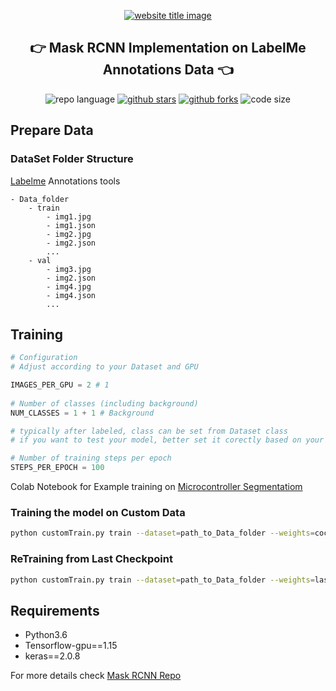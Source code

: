 <p align="center">
  <a href="https://github.com/codePerfectPlus/Mask-RCNN-Implementation"><img src="https://capsule-render.vercel.app/api?type=rect&color=009ACD&height=100&section=header&text=Mask-R-Implementation&fontSize=60%&fontColor=ffffff" alt="website title image"></a>
  <h2 align="center">👉 Mask RCNN Implementation on LabelMe Annotations Data 👈</h2>
</p>

<p align="center">
<img src="https://img.shields.io/badge/Python-3.8.5-lightgrey?style=for-the-badge" alt="repo language">
<a href="https://github.com/codePerfectPlus/Mask-RCNN-Implementation/stargazers"><img src="https://img.shields.io/github/stars/codePerfectPlus/Mask-RCNN-Implementation?style=for-the-badge" alt="github stars"></a>
<a href="https://github.com/codePerfectPlus/Mask-RCNN-Implementation/network/members"><img src="https://img.shields.io/github/forks/codePerfectPlus/Mask-RCNN-Implementation?style=for-the-badge" alt="github forks"></a>
<img src="https://img.shields.io/github/languages/code-size/codePerfectPlus/Mask-RCNN-Implementation?style=for-the-badge" alt="code size">

## Prepare Data

### DataSet Folder Structure

[Labelme](https://github.com/wkentaro/labelme/) Annotations tools

```
- Data_folder
    - train
        - img1.jpg
        - img1.json
        - img2.jpg
        - img2.json
        ...
    - val
        - img3.jpg
        - img2.json
        - img4.jpg
        - img4.json
        ...
```

## Training 

```python
# Configuration
# Adjust according to your Dataset and GPU

IMAGES_PER_GPU = 2 # 1
 
# Number of classes (including background)
NUM_CLASSES = 1 + 1 # Background

# typically after labeled, class can be set from Dataset class
# if you want to test your model, better set it corectly based on your trainning dataset

# Number of training steps per epoch
STEPS_PER_EPOCH = 100
```

Colab Notebook for Example training on [Microcontroller Segmentatiom](https://colab.research.google.com/drive/142qQPGuzz7AemMVDl8iKw0fEe-hnIL1p?usp=sharing)
### Training the model on Custom Data

```bash
python customTrain.py train --dataset=path_to_Data_folder --weights=coco
```

### ReTraining from Last Checkpoint

```bash
python customTrain.py train --dataset=path_to_Data_folder --weights=last
```

## Requirements

- Python3.6
- Tensorflow-gpu==1.15
- keras==2.0.8


For more details check [Mask RCNN Repo](https://github.com/matterport/Mask_RCNN)
